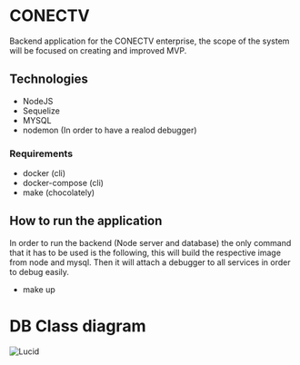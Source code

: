 ﻿# CONECTV
Backend application for the CONECTV enterprise, the scope of the system will be focused on creating and improved MVP.

## Technologies
- NodeJS
- Sequelize
- MYSQL
- nodemon (In order to have a realod debugger)

### Requirements

- docker (cli)
- docker-compose (cli)
- make (chocolately)

## How to run the application
In order to run the backend (Node server and database) the only command that it has to be used is the following, this will build the respective image from node and mysql.
Then it will attach a debugger to all services in order to debug easily.
- make up

# DB Class diagram
![Lucid](https://lucid.app/publicSegments/view/d8f94c87-3b8c-497b-ba34-fc6be6a71092/image.png)
